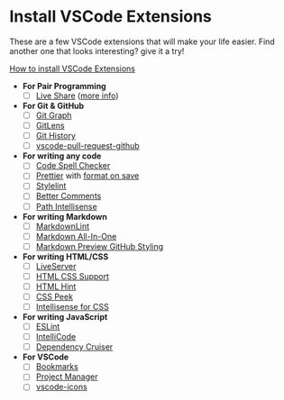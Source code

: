 # Install VSCode Extensions

These are a few VSCode extensions that will make your life easier. Find another
one that looks interesting? give it a try!

[How to install VSCode Extensions](https://www.youtube.com/watch?v=FlyQ9GR1LBM&ab_channel=GhostTogether)

- **For Pair Programming**
  - [ ] [Live Share](https://marketplace.visualstudio.com/items?itemName=MS-vsliveshare.vsliveshare)
        ([more info](https://visualstudio.microsoft.com/services/live-share/))
- **For Git & GitHub**
  - [ ] [Git Graph](https://marketplace.visualstudio.com/items?itemName=mhutchie.git-graph)
  - [ ] [GitLens](https://marketplace.visualstudio.com/items?itemName=eamodio.gitlens)
  - [ ] [Git History](https://marketplace.visualstudio.com/items?itemName=donjayamanne.githistory)
  - [ ] [vscode-pull-request-github](https://marketplace.visualstudio.com/items?itemName=GitHub.vscode-pull-request-github)
- **For writing any code**
  - [ ] [Code Spell Checker](https://marketplace.visualstudio.com/items?itemName=streetsidesoftware.code-spell-checker)
  - [ ] [Prettier](https://marketplace.visualstudio.com/items?itemName=esbenp.prettier-vscode#overview)
        with
        [format on save](https://www.digitalocean.com/community/tutorials/how-to-format-code-with-prettier-in-visual-studio-code#step-2-%E2%80%94-formatting-code-on-save)
  - [ ] [Stylelint](https://marketplace.visualstudio.com/items?itemName=stylelint.vscode-stylelint)
  - [ ] [Better Comments](https://marketplace.visualstudio.com/items?itemName=aaron-bond.better-comments)
  - [ ] [Path Intellisense](https://marketplace.visualstudio.com/items?itemName=christian-kohler.path-intellisense)
- **For writing Markdown**
  - [ ] [MarkdownLint](https://marketplace.visualstudio.com/items?itemName=DavidAnson.vscode-markdownlint)
  - [ ] [Markdown All-In-One](https://marketplace.visualstudio.com/items?itemName=yzhang.markdown-all-in-one)
  - [ ] [Markdown Preview GitHub Styling](https://marketplace.visualstudio.com/items?itemName=bierner.markdown-preview-github-styles)
- **For writing HTML/CSS**
  - [ ] [LiveServer](https://marketplace.visualstudio.com/items?itemName=ritwickdey.LiveServer)
  - [ ] [HTML CSS Support](https://marketplace.visualstudio.com/items?itemName=ecmel.vscode-html-css)
  - [ ] [HTML Hint](https://marketplace.visualstudio.com/items?itemName=HTMLHint.vscode-htmlhint)
  - [ ] [CSS Peek](https://marketplace.visualstudio.com/items?itemName=pranaygp.vscode-css-peek)
  - [ ] [Intellisense for CSS](https://marketplace.visualstudio.com/items?itemName=Zignd.html-css-class-completion)
- **For writing JavaScript**
  - [ ] [ESLint](https://marketplace.visualstudio.com/items?itemName=dbaeumer.vscode-eslint)
  - [ ] [IntelliCode](https://marketplace.visualstudio.com/items?itemName=VisualStudioExptTeam.vscodeintellicode)
  - [ ] [Dependency Cruiser](https://marketplace.visualstudio.com/items?itemName=juanallo.vscode-dependency-cruiser)
- **For VSCode**
  - [ ] [Bookmarks](https://marketplace.visualstudio.com/items?itemName=alefragnani.Bookmarks)
  - [ ] [Project Manager](https://marketplace.visualstudio.com/items?itemName=alefragnani.project-manager)
  - [ ] [vscode-icons](https://marketplace.visualstudio.com/items?itemName=vscode-icons-team.vscode-icons)
